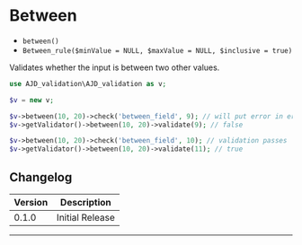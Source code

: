 # Between

- `between()`
- `Between_rule($minValue = NULL, $maxValue = NULL, $inclusive = true)`

Validates whether the input is between two other values.

```php
use AJD_validation\AJD_validation as v;

$v = new v;

$v->between(10, 20)->check('between_field', 9); // will put error in error bag
$v->getValidator()->between(10, 20)->validate(9); // false

$v->between(10, 20)->check('between_field', 10); // validation passes
$v->getValidator()->between(10, 20)->validate(11); // true

```

## Changelog

Version | Description
--------|-------------
  0.1.0 | Initial Release

***
